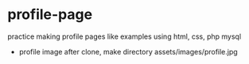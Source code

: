 # profile-page
 practice making profile pages like examples using html, css, php mysql
 
* profile image 
after clone, make directory assets/images/profile.jpg 
